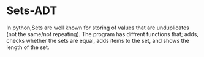 # Sets-ADT

In python,Sets are well known for storing of values that are unduplicates (not the same/not repeating).
The program has diffrent functions that; adds, checks whether the sets are equal, adds items to the set, and shows the length of the set.
